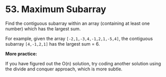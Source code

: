 # 53. Maximum Subarray

Find the contiguous subarray within an array (containing at least one number) which has the largest sum.

For example, given the array `[-2,1,-3,4,-1,2,1,-5,4]`,
the contiguous subarray `[4,-1,2,1]` has the largest sum = 6.

**More practice:**

If you have figured out the O(n) solution, try coding another solution using the divide and conquer approach, which is more subtle.

